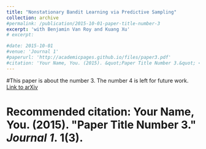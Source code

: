 ```yaml
---
title: "Nonstationary Bandit Learning via Predictive Sampling"
collection: archive
#permalink: /publication/2015-10-01-paper-title-number-3
excerpt: 'with Benjamin Van Roy and Kuang Xu' 
# excerpt: 

#date: 2015-10-01
#venue: 'Journal 1'
#paperurl: 'http://academicpages.github.io/files/paper3.pdf'
#citation: 'Your Name, You. (2015). &quot;Paper Title Number 3.&quot; <i>Journal 1</i>. 1(3).'
---
```

#This paper is about the number 3. The number 4 is left for future work.
[Link to arXiv](https://arxiv.org/abs/2205.01970)

# Recommended citation: Your Name, You. (2015). "Paper Title Number 3." <i>Journal 1</i>. 1(3).
